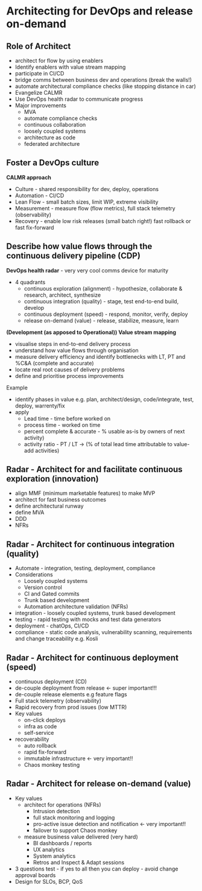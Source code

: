 # Architecting for DevOps and release on-demand

## Role of Architect
* architect for flow by using enablers
* Identify enablers with value stream mapping
* participate in CI/CD
* bridge comms between business dev and operations (break the walls!)
* automate architectural compliance checks (like stopping distance in car)
* Evangelize CALMR
* Use DevOps health radar to communicate progress
* Major improvements
  * MVA
  * automate compliance checks
  * continuous collaboration
  * loosely coupled systems
  * architecture as code
  * federated architecture

## Foster a DevOps culture
**CALMR approach**
* Culture - shared responsibility for dev, deploy, operations
* Automation - CI/CD
* Lean Flow - small batch sizes, limit WIP, extreme visibility
* Measurement - measure flow (flow metrics), full stack telemetry (observability)
* Recovery - enable low risk releases (small batch right!) fast rollback or fast fix-forward

## Describe how value flows through the continuous delivery pipeline (CDP)
**DevOps health radar** - very very cool comms device for maturity
* 4 quadrants
  * continuous exploration (alignment) - hypothesize, collaborate & research, architect, synthesize
  * continuous integration (quality) - stage, test end-to-end build, develop
  * continuous deployment (speed) - respond, monitor, verify, deploy
  * release on-demand (value) - release, stabilize, measure, learn

**(Development (as apposed to Operational)) Value stream mapping**
* visualise steps in end-to-end delivery process
* understand how value flows through organisation
* measure delivery efficiency and identify bottlenecks with LT, PT and %C&A (complete and accurate)
* locate real root causes of delivery problems
* define and prioritise process improvements

Example
* identify phases in value e.g. plan, architect/design, code/integrate, test, deploy, warrenty/fix
* apply
  * Lead time - time before worked on
  * process time - worked on time
  * percent complete & accurate - % usable as-is by owners of next activity)
  * activity ratio - PT / LT -> (% of total lead time attributable to value-add activities)

## Radar - Architect for and facilitate continuous exploration (innovation)
* align MMF (minimum marketable features) to make MVP
* architect for fast business outcomes
* define architectural runway
* define MVA
* DDD
* NFRs

## Radar - Architect for continuous integration (quality)
* Automate - integration, testing, deployment, compliance
* Considerations
  * Loosely coupled systems
  * Version control
  * CI and Gated commits
  * Trunk based development
  * Automation architecture validation (NFRs)
* integration - loosely coupled systems, trunk based development
* testing - rapid testing with mocks and test data generators
* deployment - chatOps, CI/CD
* compliance - static code analysis, vulnerability scanning, requirements and change traceability e.g. Kosli

## Radar - Architect for continuous deployment (speed)
* continuous deployment (CD)
* de-couple deployment from release <- super important!!!
* de-couple release elements e.g feature flags
* Full stack telemetry (observability)
* Rapid recovery from prod issues (low MTTR)
* Key values
  * on-click deploys
  * infra as code
  * self-service
* recoverability
  * auto rollback
  * rapid fix-forward
  * immutable infrastructure <- very important!!
  * Chaos monkey testing

## Radar - Architect for release on-demand (value)
* Key values
  * architect for operations (NFRs)
    * Intrusion detection
    * full stack monitoring and logging
    * pro-active issue detection and notification <- very important!!
    * failover to support Chaos monkey
  * measure business value delivered (very hard)
    * BI dashboards / reports
    * UX analytics
    * System analytics
    * Retros and Inspect & Adapt sessions
* 3 questions test - if yes to all then you can deploy - avoid change approval boards
* Design for SLOs, BCP, QoS

